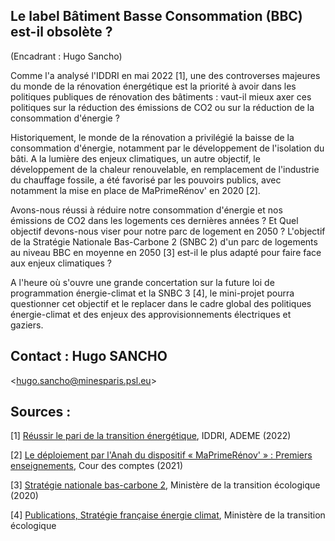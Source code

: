 ## Le label Bâtiment Basse Consommation (BBC) est-il obsolète ?

(Encadrant : Hugo Sancho)

Comme l'a analysé l'IDDRI en mai 2022 \[1\], une des controverses
majeures du monde de la rénovation énergétique est la priorité à avoir
dans les politiques publiques de rénovation des bâtiments : vaut-il
mieux axer ces politiques sur la réduction des émissions de CO2 ou sur
la réduction de la consommation d'énergie ?

Historiquement, le monde de la rénovation a privilégié la baisse de la
consommation d'énergie, notamment par le développement de l'isolation du
bâti. A la lumière des enjeux climatiques, un autre objectif, le
développement de la chaleur renouvelable, en remplacement de l'industrie
du chauffage fossile, a été favorisé par les pouvoirs publics, avec
notamment la mise en place de MaPrimeRénov' en 2020 \[2\].

Avons-nous réussi à réduire notre consommation d'énergie et nos
émissions de CO2 dans les logements ces dernières années ? Et Quel
objectif devons-nous viser pour notre parc de logement en 2050 ?
L'objectif de la Stratégie Nationale Bas-Carbone 2 (SNBC 2) d'un parc de
logements au niveau BBC en moyenne en 2050 \[3\] est-il le plus adapté
pour faire face aux enjeux climatiques ?

A l'heure où s'ouvre une grande concertation sur la future loi de
programmation énergie-climat et la SNBC 3 \[4\], le mini-projet pourra
questionner cet objectif et le replacer dans le cadre global des
politiques énergie-climat et des enjeux des approvisionnements
électriques et gaziers.

## Contact : Hugo SANCHO
\<[hugo.sancho\@minesparis.psl.eu](mailto:hugo.sancho@minesparis.psl.eu)\>

## Sources :

\[1\] [Réussir le pari de la transition énergétique](https://www.iddri.org/sites/default/files/PDF/Publications/Catalogue%20Iddri/Etude/202205-ST0522-renovation-FR.pdfhttps:/www.iddri.org/sites/default/files/PDF/Publications/Catalogue%20Iddri/Etude/202205-ST0522-renovation-FR.pdf),
IDDRI, ADEME (2022)

\[2\] [Le déploiement par l'Anah du dispositif « MaPrimeRénov' » : Premiers enseignements](https://www.ccomptes.fr/sites/default/files/2021-09/20210930-Audit-flash-MaPrimeRenov.pdfhttps:/www.ccomptes.fr/sites/default/files/2021-09/20210930-Audit-flash-MaPrimeRenov.pdf),
Cour des comptes (2021)

\[3\] [Stratégie nationale bas-carbone 2](https://www.ecologie.gouv.fr/sites/default/files/2020-03-25_MTES_SNBC2.pdf),
Ministère de la transition écologique (2020)

\[4\] [Publications, Stratégie française énergie climat](https://archivephase1.concertation-strategie-energie-climat.gouv.fr/ressources/publicationshttps:/archivephase1.concertation-strategie-energie-climat.gouv.fr/ressources/publications),
Ministère de la transition écologique
